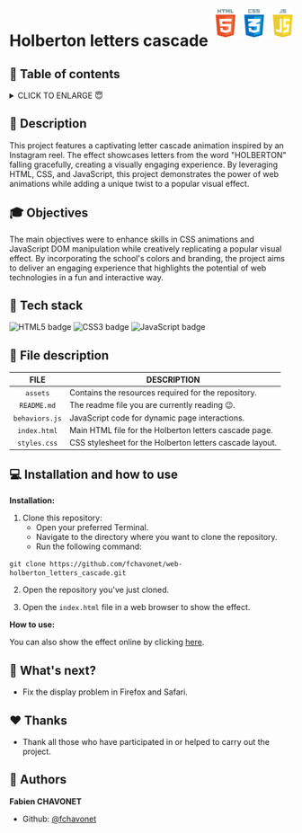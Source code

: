 <img  height="50px" align="right" src="https://raw.githubusercontent.com/fchavonet/fchavonet/main/resources/images/logo-web.png" alt="Web logo">

# Holberton letters cascade

## 🔖 Table of contents

<details>
        <summary>
        CLICK TO ENLARGE 😇
        </summary>
        📄 <a href="#description">Description</a>
        <br>
        🎓 <a href="#objectives">Objectives</a>
        <br>
        🔨 <a href="#tech-stack">Tech stack</a>
        <br>
        📂 <a href="#files-description">Files description</a>
        <br>
        💻 <a href="#installation_and_how_to_use">Installation and how to use</a>
        <br>
        🔧 <a href="#whats-next">What's next ?</a>
        <br>
        ♥️ <a href="#thanks">Thanks</a>
        <br>
        👷 <a href="#authors">Authors</a>
</details>

## 📄 <span id="description">Description</span>

This project features a captivating letter cascade animation inspired by an Instagram reel. The effect showcases letters from the word "HOLBERTON" falling gracefully, creating a visually engaging experience. By leveraging HTML, CSS, and JavaScript, this project demonstrates the power of web animations while adding a unique twist to a popular visual effect.

## 🎓 <span id="objectives">Objectives</span>

The main objectives were to enhance skills in CSS animations and JavaScript DOM manipulation while creatively replicating a popular visual effect. By incorporating the school's colors and branding, the project aims to deliver an engaging experience that highlights the potential of web technologies in a fun and interactive way.

## 🔨 <span id="tech-stack">Tech stack</span>

<p align="left">
    <img src="https://img.shields.io/badge/HTML5-e34f26?logo=html5&logoColor=white&style=for-the-badge" alt="HTML5 badge">
    <img src="https://img.shields.io/badge/CSS3-1572b6?logo=css3&logoColor=white&style=for-the-badge" alt="CSS3 badge">
    <img src="https://img.shields.io/badge/JAVASCRIPT-f7df1e?logo=javascript&logoColor=black&style=for-the-badge" alt="JavaScript badge">
</p>

## 📂 <span id="files-description">File description</span>

| **FILE**       | **DESCRIPTION**                                          |
| :------------: | -------------------------------------------------------- |
| `assets`       | Contains the resources required for the repository.      |
| `README.md`    | The readme file you are currently reading 😉.            |
| `behaviors.js` | JavaScript code for dynamic page interactions.           |
| `index.html`   | Main HTML file for the Holberton letters cascade page.   |
| `styles.css`   | CSS stylesheet for the Holberton letters cascade layout. |

## 💻 <span id="installation_and_how_to_use">Installation and how to use</span>

**Installation:**

1. Clone this repository:
    - Open your preferred Terminal.
    - Navigate to the directory where you want to clone the repository.
    - Run the following command:

```
git clone https://github.com/fchavonet/web-holberton_letters_cascade.git
```

2. Open the repository you've just cloned.

3. Open the `index.html` file in a web browser to show the effect.

**How to use:**

You can also show the effect online by clicking [here](https://fchavonet.github.io/web-holberton_letters_cascade/).

## 🔧 <span id="whats-next">What's next?</span>

- Fix the display problem in Firefox and Safari.

## ♥️ <span id="thanks">Thanks</span>

- Thank all those who have participated in or helped to carry out the project.

## 👷 <span id="authors">Authors</span>

**Fabien CHAVONET**
- Github: [@fchavonet](https://github.com/fchavonet)
